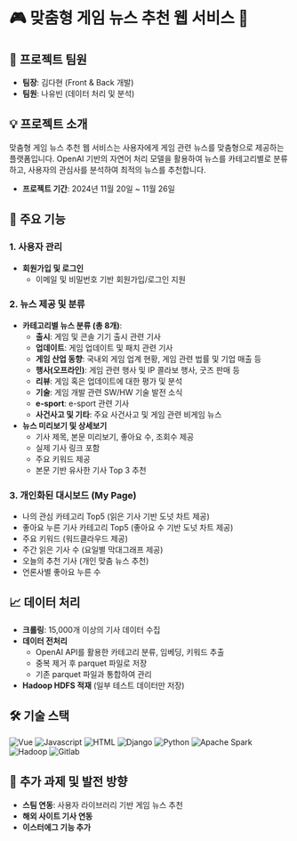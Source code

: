 # 🎮 맞춤형 게임 뉴스 추천 웹 서비스 📰

## 👥 프로젝트 팀원

- **팀장**: 김다현 (Front & Back 개발)
- **팀원**: 나유빈 (데이터 처리 및 분석)

## 💡 프로젝트 소개

맞춤형 게임 뉴스 추천 웹 서비스는 사용자에게 게임 관련 뉴스를 맞춤형으로 제공하는 플랫폼입니다. OpenAI 기반의 자연어 처리 모델을 활용하여 뉴스를 카테고리별로 분류하고, 사용자의 관심사를 분석하여 최적의 뉴스를 추천합니다.

- **프로젝트 기간**: 2024년 11월 20일 ~ 11월 26일

## 🔧 주요 기능

### 1. 사용자 관리

- **회원가입 및 로그인**
  - 이메일 및 비밀번호 기반 회원가입/로그인 지원

### 2. 뉴스 제공 및 분류

- **카테고리별 뉴스 분류 (총 8개)**:
  - **출시**: 게임 및 콘솔 기기 출시 관련 기사
  - **업데이트**: 게임 업데이트 및 패치 관련 기사
  - **게임 산업 동향**: 국내외 게임 업계 현황, 게임 관련 법률 및 기업 매출 등
  -  **행사(오프라인)**: 게임 관련 행사 및 IP 콜라보 행사, 굿즈 판매 등
  -  **리뷰**: 게임 혹은 업데이트에 대한 평가 및 분석
  -  **기술**: 게임 개발 관련 SW/HW 기술 발전 소식
  -  **e-sport**: e-sport 관련 기사
  -  **사건사고 및 기타**: 주요 사건사고 및 게임 관련 비게임 뉴스
- **뉴스 미리보기 및 상세보기**
  - 기사 제목, 본문 미리보기, 좋아요 수, 조회수 제공
  - 실제 기사 링크 포함
  - 주요 키워드 제공
  - 본문 기반 유사한 기사 Top 3 추천

### 3. 개인화된 대시보드 (My Page)

- 나의 관심 카테고리 Top5 (읽은 기사 기반 도넛 차트 제공)
- 좋아요 누른 기사 카테고리 Top5 (좋아요 수 기반 도넛 차트 제공)
- 주요 키워드 (워드클라우드 제공)
- 주간 읽은 기사 수 (요일별 막대그래프 제공)
- 오늘의 추천 기사 (개인 맞춤 뉴스 추천)
- 언론사별 좋아요 누른 수

## 📈 데이터 처리

- **크롤링**: 15,000개 이상의 기사 데이터 수집
- **데이터 전처리**
  - OpenAI API를 활용한 카테고리 분류, 임베딩, 키워드 추출
  - 중복 제거 후 parquet 파일로 저장
  - 기존 parquet 파일과 통합하여 관리
- **Hadoop HDFS 적재** (일부 테스트 데이터만 저장)

## 🛠️ 기술 스택
![Vue](https://img.shields.io/badge/Vue.js-4FC08D?style=for-the-badge&logo=vue.js&logoColor=white)
![Javascript](https://img.shields.io/badge/JavaScript-F7DF1E?style=for-the-badge&logo=javascript&logoColor=black)
![HTML](https://img.shields.io/badge/HTML-E34F26?style=for-the-badge&logo=html5&logoColor=white)
![Django](https://img.shields.io/badge/Django-092E20?style=for-the-badge&logo=django&logoColor=white)
![Python](https://img.shields.io/badge/Python-3776AB?style=for-the-badge&logo=python&logoColor=white)
![Apache Spark](https://img.shields.io/badge/Apache_Spark-E25A1C?style=for-the-badge&logo=apache-spark&logoColor=white)
![Hadoop](https://img.shields.io/badge/Hadoop-66CCFF?style=for-the-badge&logo=apache-hadoop&logoColor=black)
![Gitlab](https://img.shields.io/badge/Gitlab-FCA121?style=for-the-badge&logo=gitlab&logoColor=white)

## 🚀 추가 과제 및 발전 방향

- **스팀 연동**: 사용자 라이브러리 기반 게임 뉴스 추천
- **해외 사이트 기사 연동**
- **이스터에그 기능 추가**
